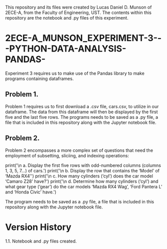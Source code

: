This repository and its files were created by Lucas Daniel D. Munson of 2ECE-A, from the Faculty of Engineering, UST.
The contents within this repository are the notebook and .py files of this experiment. 

# 2ECE-A_MUNSON_EXPERIMENT-3---PYTHON-DATA-ANALYSIS-PANDAS-

Experiment 3 requires us to make use of the Pandas library to make programs containing dataframes.

## Problem 1. 
Problem 1 requires us to first download a .csv file, cars.csv, to utilize in our dataframe. The data from this dataframe will then be displayed by the first five and the last five rows. The programs needs to be saved as a .py file, a file that is included in this repository along with the Jupyter notebook file.

## Problem 2. 
Problem 2 encompasses a more complex set of questions that need the employment of subsetting, sliciing, and indexing operations: 

print('\n a. Display the first five rows with odd-numbered columns (columns 1, 3, 5, 7...) of cars.')
print('\n b. Display the row that contains the ‘Model’ of ‘Mazda RX4’')
print('\n c. How many cylinders (‘cyl’) does the car model ‘Camaro Z28’ have?')
print('\n d. Determine how many cylinders (‘cyl’) and what gear type (‘gear’) do the car models ‘Mazda RX4 Wag’, ‘Ford Pantera L’ and ‘Honda Civic’ have.')

The program needs to be saved as a .py file, a file that is included in this repository along with the Jupyter notebook file.

# Version History 
1.1. Notebook and .py files created.


